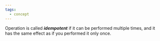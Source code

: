 ```yaml
---
tags:
  - concept
---
```

Operation is called ***idempotent*** if it can be performed multiple times, and it has the same effect as if you performed it only once.